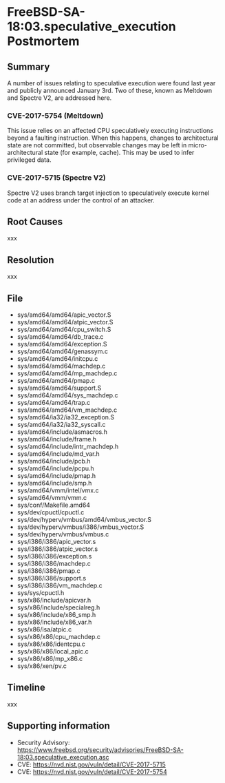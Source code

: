 # FreeBSD-SA-18:03.speculative_execution Postmortem

## Summary

A number of issues relating to speculative execution were found last year and publicly announced January 3rd.  Two of these, known as Meltdown and Spectre V2, are addressed here.

### CVE-2017-5754 (Meltdown)

This issue relies on an affected CPU speculatively executing instructions beyond a faulting instruction.  When this happens, changes to architectural state are not committed, but observable changes may be left in micro-architectural state (for example, cache).  This may be used to infer privileged data.

### CVE-2017-5715 (Spectre V2)

Spectre V2 uses branch target injection to speculatively execute kernel code at an address under the control of an attacker.

## Root Causes

xxx

## Resolution

xxx

## File

* sys/amd64/amd64/apic_vector.S
* sys/amd64/amd64/atpic_vector.S
* sys/amd64/amd64/cpu_switch.S
* sys/amd64/amd64/db_trace.c
* sys/amd64/amd64/exception.S
* sys/amd64/amd64/genassym.c
* sys/amd64/amd64/initcpu.c
* sys/amd64/amd64/machdep.c
* sys/amd64/amd64/mp_machdep.c
* sys/amd64/amd64/pmap.c
* sys/amd64/amd64/support.S
* sys/amd64/amd64/sys_machdep.c
* sys/amd64/amd64/trap.c
* sys/amd64/amd64/vm_machdep.c
* sys/amd64/ia32/ia32_exception.S
* sys/amd64/ia32/ia32_syscall.c
* sys/amd64/include/asmacros.h
* sys/amd64/include/frame.h
* sys/amd64/include/intr_machdep.h
* sys/amd64/include/md_var.h
* sys/amd64/include/pcb.h
* sys/amd64/include/pcpu.h
* sys/amd64/include/pmap.h
* sys/amd64/include/smp.h
* sys/amd64/vmm/intel/vmx.c
* sys/amd64/vmm/vmm.c
* sys/conf/Makefile.amd64
* sys/dev/cpuctl/cpuctl.c
* sys/dev/hyperv/vmbus/amd64/vmbus_vector.S
* sys/dev/hyperv/vmbus/i386/vmbus_vector.S
* sys/dev/hyperv/vmbus/vmbus.c
* sys/i386/i386/apic_vector.s
* sys/i386/i386/atpic_vector.s
* sys/i386/i386/exception.s
* sys/i386/i386/machdep.c
* sys/i386/i386/pmap.c
* sys/i386/i386/support.s
* sys/i386/i386/vm_machdep.c
* sys/sys/cpuctl.h
* sys/x86/include/apicvar.h
* sys/x86/include/specialreg.h
* sys/x86/include/x86_smp.h
* sys/x86/include/x86_var.h
* sys/x86/isa/atpic.c
* sys/x86/x86/cpu_machdep.c
* sys/x86/x86/identcpu.c
* sys/x86/x86/local_apic.c
* sys/x86/x86/mp_x86.c
* sys/x86/xen/pv.c

## Timeline

xxx

## Supporting information

* Security Advisory: https://www.freebsd.org/security/advisories/FreeBSD-SA-18:03.speculative_execution.asc
* CVE: https://nvd.nist.gov/vuln/detail/CVE-2017-5715
* CVE: https://nvd.nist.gov/vuln/detail/CVE-2017-5754
